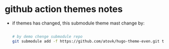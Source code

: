 
# github action themes notes

- if themes has changed, this submodule theme mast change by:

    ``` bash
    
    # by demo chenge submodule repo
    git submodule add -f https://github.com/atovk/hugo-theme-even.git themes/even

    ```
